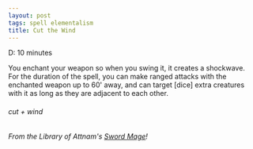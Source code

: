 ```yaml
---
layout: post
tags: spell elementalism
title: Cut the Wind
---
```

D:  10 minutes

You enchant your weapon so when you swing it, it creates a shockwave. For the duration of the spell, you can make ranged attacks with the enchanted weapon up to 60' away, and can target [dice] extra creatures with it as long as they are adjacent to each other.

###### cut + wind
###### From the Library of Attnam's [Sword Mage](https://attnam.blogspot.com/2018/07/class-sword-mage.html)!
